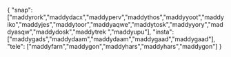 {
  "snap":  ["maddyrork","maddydacx","maddyperv","maddythos","maddyyoot","maddyiko","maddyjes","maddytoor","maddyaqwe","maddytosk","maddyyory","maddyasqw","maddydosk","maddytrek ","maddyupu"],
  "insta": ["maddygads","maddydaam","maddydaam","maddygaad","maddygaad"],
  "tele":  ["maddyfarn","maddygon","maddyhars","maddyhars","maddygon"]
}

